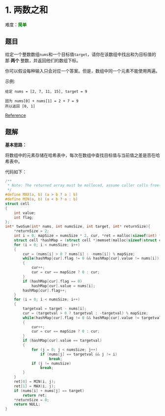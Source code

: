 # 1. 两数之和

难度：<font color=green>**简单**</font>

## 题目

给定一个整数数组`nums`和一个目标值`target`，请你在该数组中找出和为目标值的那 **两个** 整数，并返回他们的数组下标。

你可以假设每种输入只会对应一个答案。但是，数组中同一个元素不能使用两遍。

示例:

```
给定 nums = [2, 7, 11, 15], target = 9

因为 nums[0] + nums[1] = 2 + 7 = 9
所以返回 [0, 1]
```

[Reference](https://leetcode-cn.com/problems/two-sum)

## 题解

**基本思路：** 

将数组中的元素存储在哈希表中，每次在数组中查找目标值与当前值之差是否在哈希表中。

代码如下：

```c
/**
 * Note: The returned array must be malloced, assume caller calls free().
 */
#define MAX(a, b) (a > b ? a : b)
#define MIN(a, b) (a < b ? a : b)
struct cell
{
    int value;
    int flag;
};
int* twoSum(int* nums, int numsSize, int target, int* returnSize){
    *returnSize = 2;
    int i = 0, mapSize = numsSize * 2, cur, *ret = malloc(sizeof(int) * 2), targetval, j = 0;
    struct cell *hashMap = (struct cell *)memset(malloc(sizeof(struct cell) * mapSize), 0, sizeof(struct cell) * mapSize);
    for (i = 0; i < numsSize; i++)
    {
        cur = (nums[i] > 0 ? nums[i] : -nums[i]) % mapSize;
        while(hashMap[cur].flag != 0 && hashMap[cur].value != nums[i])
        {
            cur++;
            cur = cur == mapSize ? 0 : cur;
        }
        if (hashMap[cur].flag == 0)
            hashMap[cur].value = nums[i];
        hashMap[cur].flag++;
    }
    for (i = 0; i < numsSize; i++)
    {
        targetval = target - nums[i];
        cur = (targetval > 0 ? targetval : -targetval) % mapSize;
        while(hashMap[cur].flag != 0 && hashMap[cur].value != targetval)
        {
            cur++;
            cur = cur == mapSize ? 0 : cur;
        }
        if (hashMap[cur].value == targetval)
        {
            for (j = 0; j < numsSize; j++)
                if (nums[j] == targetval && j != i)
                    break;
            if (j != numsSize)
                break;
        }
    }
    ret[0] = MIN(i, j);
    ret[1] = MAX(i, j);
    if (nums[i] + nums[j] == target)
        return ret;
    *returnSize = 0;
    return NULL;
}
```